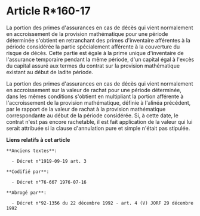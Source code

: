 # Article R*160-17

La portion des primes d'assurances en cas de décès qui vient normalement en accroissement de la provision mathématique pour
une période déterminée s'obtient en retranchant des primes d'inventaire afférentes à la période considérée la partie
spécialement afférente à la couverture du risque de décès. Cette partie est égale à la prime unique d'inventaire de
l'assurance temporaire pendant la même période, d'un capital égal à l'excès du capital assuré aux termes du contrat sur la
provision mathématique existant au début de ladite période.

La portion des primes d'assurances en cas de décès qui vient normalement en accroissement sur la valeur de rachat pour une
période déterminée, dans les mêmes conditions s'obtient en multipliant la portion afférente à l'accroissement de la provision
mathématique, définie à l'alinéa précédent, par le rapport de la valeur de rachat à la provision mathématique correspondante
au début de la période considérée. Si, à cette date, le contrat n'est pas encore rachetable, il est fait application de la
valeur qui lui serait attribuée si la clause d'annulation pure et simple n'était pas stipulée.

**Liens relatifs à cet article**

	**Anciens textes**:

	  - Décret n°1919-09-19 art. 3

	**Codifié par**:

	  - Décret n°76-667 1976-07-16

	**Abrogé par**:

	  - Décret n°92-1356 du 22 décembre 1992 - art. 4 (V) JORF 29 décembre 1992
